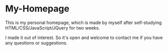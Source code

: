 # My-Homepage
<p>This is my personal homepage, which is made by myself after self-studying HTML/CSS/JavaScript/JQuery for two weeks.</p>
<p>I made it out of interest. So it's open and welcome to contact me if you have any questions or suggestions.</p>
